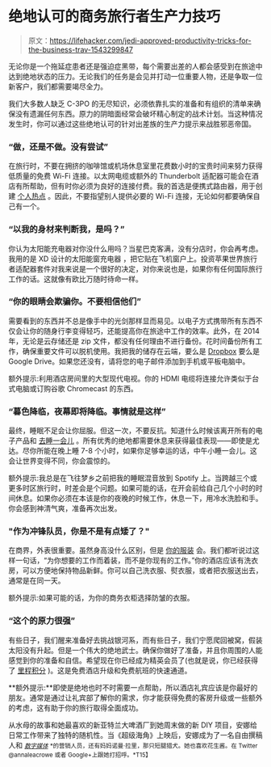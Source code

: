 # 绝地认可的商务旅行者生产力技巧

> 原文：<https://lifehacker.com/jedi-approved-productivity-tricks-for-the-business-trav-1543299847>

无论你是一个拖延症患者还是强迫症黑带，每个需要出差的人都会感受到在旅途中达到绝地状态的压力。无论我们的任务是会见并打动一位重要人物，还是争取一位新客户，我们都需要竭尽全力。



我们大多数人缺乏 C-3PO 的无尽知识，必须依靠扎实的准备和有组织的清单来确保没有遗漏任何东西。原力的阴暗面经常会破坏精心制定的战术计划。当这种情况发生时，你可以通过这些绝地认可的针对出差族的生产力提示来战胜邪恶帝国。

### “做，还是不做。没有尝试”

在旅行时，不要在拥挤的咖啡馆或机场休息室里花费数小时的宝贵时间来努力获得低质量的免费 Wi-Fi 连接。以太网电缆或额外的 Thunderbolt 适配器可能会在酒店有所帮助，但有时你必须为良好的连接付费。我的首选是便携式路由器，用于创建 [个人热点](https://lifehacker.com/five-best-mobile-hotspots-1523254435) 。因此，不要指望别人提供必要的 Wi-Fi 连接，无论如何都要确保自己有一个。

### “以我的身材来判断我，是吗？”

你认为太阳能充电器对你没什么用吗？当星巴克客满，没有分店时，你会再考虑。我用的是 XD 设计的太阳能窗充电器 ，把它贴在飞机窗户上。投资苹果世界旅行者适配器套件对我来说是一个很好的决定，对你来说也是，如果你有任何国际旅行工作的话。这就像有欧比万随时待命一样。

### “你的眼睛会欺骗你。不要相信他们”

需要看到的东西并不总是像手中的光剑那样显而易见。以电子方式携带所有东西不仅会让你的随身行李变得轻巧，还能提高你在旅途中工作的效率。此外，在 2014 年，无论是云存储还是 zip 文件，都没有任何理由不进行备份。花时间备份所有工作，确保重要文件可以脱机使用。我把我的储存在云端，要么是 [Dropbox](https://lifehacker.com/top-10-clever-uses-for-dropbox-5933884) 要么是 Google Drive。如果您还没有，请将您的电子邮件添加到手机或平板电脑中。

额外提示:利用酒店房间里的大型现代电视。你的 HDMI 电缆将连接允许类似于台式电脑或订购谷歌 Chromecast 的东西。

### “暮色降临，夜幕即将降临。事情就是这样”

最终，睡眠不足会让你屈服。但这一次，不要反抗。知道什么时候该离开所有的电子产品和 [去睡一会儿](https://lifehacker.com/how-to-get-better-sleep-and-need-less-every-night-5971884) 。所有优秀的绝地都需要休息来获得最佳表现——即使是尤达。尽你所能在晚上睡 7-8 个小时，如果你足够幸运的话，中午小睡一会儿。这会让世界变得不同，你会震惊的。

额外提示:我总是在飞往梦乡之前把我的睡眠混音放到 Spotify 上。当跨越三个或更多时区旅行时，时差会是个问题。如果可能的话，在开会前给自己几个小时的时间休息。如果你必须在本该是你的夜晚的时候工作，休息一下，用冷水洗脸和手。你会感到神清气爽，准备再次出发。

### "作为冲锋队员，你是不是有点矮了？"

在商界，外表很重要。虽然身高没什么区别，但是 [你的服装](https://lifehacker.com/rolling-clothes-prevents-wrinkles-and-saves-packing-spa-5533463) 会。我们都听说过这样一句话，“为你想要的工作而着装，而不是你现有的工作。”你的酒店应该有洗衣房，可以方便地保持物品新鲜。你可以自己洗衣服、熨衣服，或者把衣服送出去，通常是在同一天。

额外提示:如果可能的话，为你的商务衣柜选择防皱的衣服。

### “这个的原力很强”

有些日子，我们醒来准备好去挑战银河系，而有些日子，我们宁愿爬回被窝，假装太阳没有升起。但是一个伟大的绝地武士。确保你做好了准备，并且你周围的人能感觉到你的准备和自信。希望现在你已经成为精英会员了(也就是说，你已经获得了 [里程积分](https://lifehacker.com/whats-the-best-way-to-use-my-credit-card-rewards-and-tr-5976561) )。这是免费酒店升级和免费航班的快速通道。

**额外提示:**即使是绝地也时不时需要一点帮助，所以酒店礼宾应该是你最好的朋友。通常是通过让礼宾部了解你的需求，你才能获得免费的客房升级或一些额外的考虑，这有助于你的旅行取得全面成功。

从水母的故事和她最喜欢的新亚特兰大啤酒厂到她周末做的新 DIY 项目，安娜给日常工作带来了独特的随机性。当《超级海角》上映后，安娜成为了一名自由撰稿人和 [<small>*数字媒体*</small>](https://plus.google.com/u/0/+seoWorks) <small>*的营销人员，还有妈妈诺曼·拉里，那只短腿猎犬。她也喜欢花生酱。在 Twitter @annaleacrowe 或者 Google+上跟她打招呼。*T15】</small>
